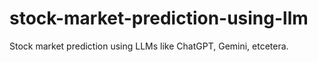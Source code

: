 # stock-market-prediction-using-llm
 Stock market prediction using LLMs like ChatGPT, Gemini, etcetera. 
